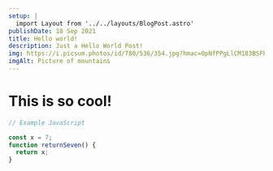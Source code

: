 ```yaml
---
setup: |
  import Layout from '../../layouts/BlogPost.astro'
publishDate: 18 Sep 2021
title: Hello world!
description: Just a Hello World Post!
img: https://i.picsum.photos/id/780/536/354.jpg?hmac=0pNfPPgLlCM183BSFbD5J81inkF6WtTnzw5AaKlLZFY
imgAlt: Picture of mountains
---
```


# This is so cool!

```javascript
// Example JavaScript

const x = 7;
function returnSeven() {
  return x;
}

```